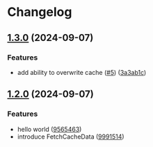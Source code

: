 # Changelog

## [1.3.0](https://github.com/opendigitalteam/aitoolkit/compare/cache-v1.2.0...cache-v1.3.0) (2024-09-07)


### Features

* add ability to overwrite cache ([#5](https://github.com/opendigitalteam/aitoolkit/issues/5)) ([3a3ab1c](https://github.com/opendigitalteam/aitoolkit/commit/3a3ab1cdde94c6291ee2a593407bbcabeb0eee8a))

## [1.2.0](https://github.com/opendigitalteam/aitoolkit/compare/cache-v1.1.0...cache-v1.2.0) (2024-09-07)


### Features

* hello world ([9565463](https://github.com/opendigitalteam/aitoolkit/commit/9565463ceb547e9f91fa6b41b911dc7b2eb06768))
* introduce FetchCacheData ([9991514](https://github.com/opendigitalteam/aitoolkit/commit/9991514525444494398214d47cf6dbce29dac6d3))
